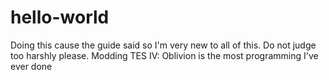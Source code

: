 # hello-world
Doing this cause the guide said so
I'm very new to all of this. Do not judge too harshly please.
Modding TES IV: Oblivion is the most programming I've ever done
